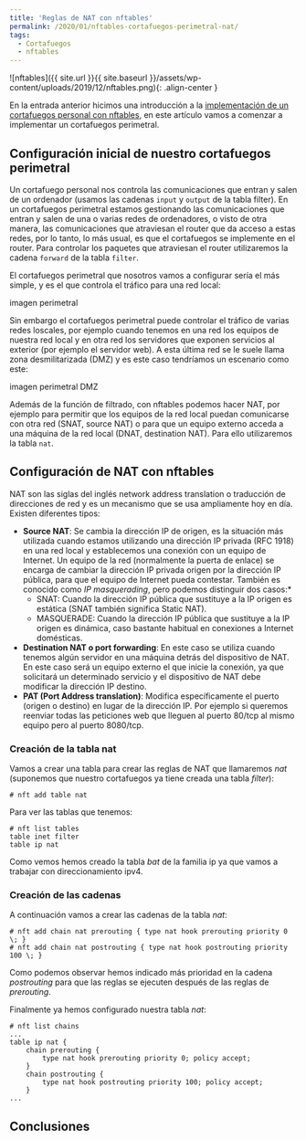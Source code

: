 ```yaml
---
title: 'Reglas de NAT con nftables'
permalink: /2020/01/nftables-cortafuegos-perimetral-nat/
tags:
  - Cortafuegos
  - nftables
---
```


![nftables]({{ site.url }}{{ site.baseurl }}/assets/wp-content/uploads/2019/12/nftables.png){: .align-center }

En la entrada anterior hicimos una introducción a la [implementación de un cortafuegos personal con nftables](https://www.josedomingo.org/pledin/2019/12/nftables-cortafuegos-personal/), en este artículo vamos a comenzar a implementar un cortafuegos perimetral.

## Configuración inicial de nuestro cortafuegos perimetral

Un cortafuego personal nos controla las comunicaciones que entran y salen de un ordenador (usamos las cadenas `input` y `output` de la tabla filter). En un cortafuegos perimetral estamos gestionando las comunicaciones que entran y salen de una o varias redes de ordenadores, o visto de otra manera, las comunicaciones que atraviesan el router que da acceso a estas redes, por lo tanto, lo más usual, es que el cortafuegos se implemente en el router. Para controlar los paquetes que atraviesan el router utilizaremos la cadena `forward` de la tabla `filter`.

El cortafuegos perimetral que nosotros vamos a configurar sería el más simple, y es el que controla el tráfico para una red local:

imagen perimetral

Sin embargo el cortafuegos perimetral puede controlar el tráfico de varias redes loscales, por ejemplo cuando tenemos en una red los equipos de nuestra red local y en otra red los servidores que exponen servicios al exterior (por ejemplo el servidor web). A esta última red se le suele llama zona desmilitarizada (DMZ) y es este caso tendríamos un escenario como este:

imagen perimetral DMZ

Además de la función de filtrado, con nftables podemos hacer NAT, por ejemplo para permitir que los equipos de la red local puedan comunicarse con otra red (SNAT, source NAT) o para que un equipo externo acceda a una máquina de la red local (DNAT, destination NAT). Para ello utilizaremos la tabla `nat`.

## Configuración de NAT con nftables

NAT son las siglas del inglés network address translation o traducción de direcciones de red y es un mecanismo que se usa ampliamente hoy en día. Existen diferentes tipos:

* **Source NAT**: Se cambia la dirección IP de origen, es la situación más utilizada cuando estamos utilizando una dirección IP privada (RFC 1918) en una red local y establecemos una conexión con un equipo de Internet. Un equipo de la red (normalmente la puerta de enlace) se encarga de cambiar la dirección IP privada origen por la dirección IP pública, para que el equipo de Internet pueda contestar. También es conocido como *IP masquerading*, pero podemos distinguir dos casos:*
    * SNAT: Cuando la dirección IP pública que sustituye a la IP origen es estática (SNAT también significa Static NAT).
    * MASQUERADE: Cuando la dirección IP pública que sustituye a la IP origen es dinámica, caso bastante habitual en conexiones a Internet domésticas.
* **Destination NAT o port forwarding**: En este caso se utiliza cuando tenemos algún servidor en una máquina detrás del dispositivo de NAT. En este caso será un equipo externo el que inicie la conexión, ya que solicitará un determinado servicio y el dispositivo de NAT debe modificar la dirección IP destino. 
* **PAT (Port Address translation)**: Modifica específicamente el puerto (origen o destino) en lugar de la dirección IP. Por ejemplo si queremos reenviar todas las peticiones web que lleguen al puerto 80/tcp al mismo equipo pero al puerto 8080/tcp.

### Creación de la tabla nat

Vamos a crear una tabla para crear las reglas de NAT que llamaremos *nat* (suponemos que nuestro cortafuegos ya tiene creada una tabla *filter*):

    # nft add table nat

Para ver las tablas que tenemos:

    # nft list tables
    table inet filter
    table ip nat

Como vemos hemos creado la tabla *bat* de la familia ip ya que vamos a trabajar con direccionamiento ipv4.

<!--more-->

### Creación de las cadenas

A continuación vamos a crear las cadenas de la tabla *nat*:

    # nft add chain nat prerouting { type nat hook prerouting priority 0 \; }
    # nft add chain nat postrouting { type nat hook postrouting priority 100 \; }
    
Como podemos observar hemos indicado más prioridad en la cadena *postrouting* para que las reglas se ejecuten después de las reglas de *prerouting*.

Finalmente ya hemos configurado nuestra tabla *nat*:

    # nft list chains
    ...
    table ip nat {
	    chain prerouting {
		    type nat hook prerouting priority 0; policy accept;
	    }
	    chain postrouting {
		    type nat hook postrouting priority 100; policy accept;
	    }
    ...



## Conclusiones

